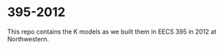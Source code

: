 395-2012
========

This repo contains the K models as we built them 
in EECS 395 in 2012 at Northwestern.
